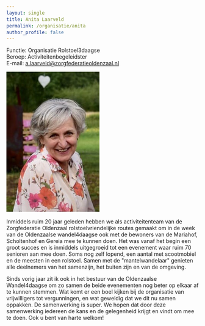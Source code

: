 ```yaml
---
layout: single
title: Anita Laarveld
permalink: /organisatie/anita
author_profile: false
---
```


Functie: Organisatie Rolstoel3daagse  
Beroep: Activiteitenbegeleidster  
E-mail: [a.laarveld@zorgfederatieoldenzaal.nl](mailto:a.laarveld@zorgfederatieoldenzaal.nl)  

![Anita Laarveld](/assets/organisatie/anita.jpg)  

Inmiddels ruim 20 jaar geleden hebben we als activiteitenteam van de Zorgfederatie Oldenzaal rolstoelvriendelijke routes gemaakt om in de week van de Oldenzaalse wandel4daagse ook met de bewoners van de Mariahof, Scholtenhof en Gereia mee te kunnen doen. Het was vanaf het begin een groot succes en is inmiddels uitgegroeid tot een evenement waar ruim 70 senioren aan mee doen. Soms nog zelf lopend, een aantal met scootmobiel en de meesten in een rolstoel. Samen met de "mantelwandelaar" genieten alle deelnemers van het samenzijn, het buiten zijn en van de omgeving.  

Sinds vorig jaar zit ik ook in het bestuur van de Oldenzaalse Wandel4daagse om zo samen de beide evenementen nog beter op elkaar af te kunnen stemmen. Wat komt er een boel kijken bij de organisatie van vrijwilligers tot vergunningen, en wat geweldig dat we dit nu samen oppakken. De samenwerking is super. We hopen dat door deze samenwerking iedereen de kans en de gelegenheid krijgt en vindt om mee te doen. Ook u bent van harte welkom!  